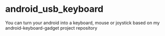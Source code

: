 # android_usb_keyboard
You can turn your android into a keyboard, mouse or joystick based on my android-keyboard-gadget project repository

